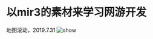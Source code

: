 ﻿# 以mir3的素材来学习网游开发

地图滚动，2019.7.31
<img src="https://github.com/yangxun983323204/YxMir3/tree/master/readme_res/map.gif" alt="show" />